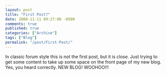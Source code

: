 ```yaml
---
layout: post
title: "First Post?"
date: 2008-11-11 09:27:00 -0500
comments: true
published: true
categories: ["Archive"]
tags: ["Blog"]
permalink: "/post/First-Post/"
---
```


<p>In classic forum style this is not the first post, but it is close. Just trying to get some content to take up some space on the front page of my new blog. Yes, you heard correctly. NEW BLOG! WOOHOO!!!</p>
